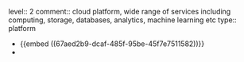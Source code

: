 level:: 2
comment:: cloud platform, wide range of services including computing, storage, databases, analytics, machine learning etc
type:: platform

- {{embed ((67aed2b9-dcaf-485f-95be-45f7e7511582))}}
-